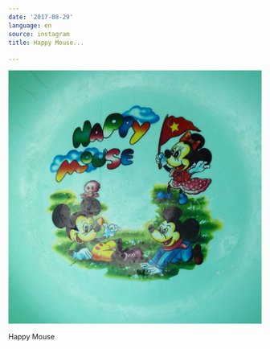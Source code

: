 ```yaml
---
date: '2017-08-29'
language: en
source: instagram
title: Happy Mouse...

---
```


![](/uploads/instagram/201708/9f1dab2a53849f5ca22ac8a41372034b.jpg)

Happy Mouse
            
